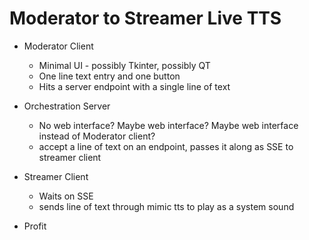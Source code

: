Moderator to Streamer Live TTS
==============================

* Moderator Client
  * Minimal UI - possibly Tkinter, possibly QT
  * One line text entry and one button
  * Hits a server endpoint with a single line of text

* Orchestration Server
  * No web interface?  Maybe web interface? Maybe web interface instead of Moderator client?
  * accept a line of text on an endpoint, passes it along as SSE to streamer client

* Streamer Client
  * Waits on SSE
  * sends line of text through mimic tts to play as a system sound

* Profit